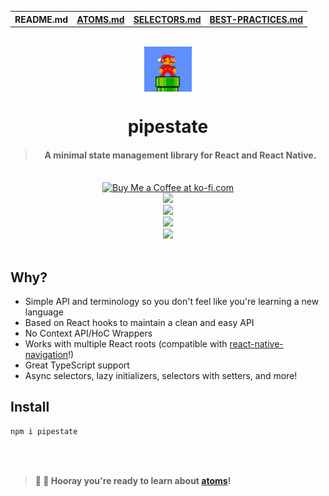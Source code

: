 <table>
<tr>
<th>README.md</th>
<th><a href="./ATOMS.md">ATOMS.md</a></th>
<th><a href="./SELECTORS.md">SELECTORS.md</a></th>
<th><a href="./BEST-PRACTICES.md">BEST-PRACTICES.md</a></th>
</tr>
</table>

<br />

<div align="center">
  <img align="center" src="img/mario.png" width="15%">
  <br />
  <h1 align="center">pipestate</h1>
  <blockquote><h4>A minimal state management library for React and React Native.</h4></blockquote>
  <br />
  <a href='https://ko-fi.com/F1F8CLXG' target='_blank'><img height='36' style='border:0px;height:36px;' src='https://az743702.vo.msecnd.net/cdn/kofi2.png?v=0' border='0' alt='Buy Me a Coffee at ko-fi.com' /></a>
  <br />
  <a href="https://www.npmjs.com/package/pipestate"><img src="https://img.shields.io/npm/v/pipestate?color=%235d91fe"</a>
  <br />
  <a href="https://www.npmjs.com/package/pipestate"><img src="https://img.shields.io/npm/dt/pipestate?color=%235d91fe"</a>
  <br />
  <a href="https://github.com/mrousavy?tab=followers"><img src="https://img.shields.io/github/followers/mrousavy?label=Follow%20%40mrousavy&style=social"></a>
  <br />
  <a href="https://twitter.com/mrousavy"><img src="https://img.shields.io/twitter/follow/mrousavy?label=Follow%20%40mrousavy&style=social"></a>
</div>

<br/>

## Why?

* Simple API and terminology so you don't feel like you're learning a new language
* Based on React hooks to maintain a clean and easy API
* No Context API/HoC Wrappers
* Works with multiple React roots (compatible with [react-native-navigation](http://github.com/wix/react-native-navigation)!)
* Great TypeScript support
* Async selectors, lazy initializers, selectors with setters, and more!

## Install

```sh
npm i pipestate
```

<br />
<br />

> **🎉 🥳 Hooray you're ready to learn about [atoms](ATOMS.md)!**
